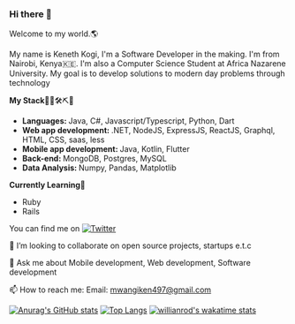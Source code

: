 ### Hi there 👋 
Welcome to my world.🌎

My name is Keneth Kogi, I'm a Software Developer in the making. I'm from Nairobi, Kenya🇰🇪. I'm also a Computer Science Student at Africa Nazarene University. My goal is to develop solutions to modern day problems through technology

<b>My Stack</b>🔨🧰🛠️⛏🔧
<ul>
  <li><b>Languages: </b> Java, C#, Javascript/Typescript, Python, Dart</li>
  <li><b>Web app development: </b>.NET, NodeJS, ExpressJS, ReactJS, Graphql, HTML, CSS, saas, less</li>
  <li><b>Mobile app development: </b>Java, Kotlin, Flutter</li>
  <li><b>Back-end: </b>MongoDB, Postgres, MySQL</li>
  <li><b>Data Analysis: </b>Numpy, Pandas, Matplotlib</li>
</ul>
<b>Currently Learning</b>📘
<ul>
  <li>Ruby</li>
  <li>Rails</li>
</ul>

<!-- Actual text -->

You can find me on [![Twitter][1.2]][1]

<!-- Icons -->

[1.2]: http://i.imgur.com/wWzX9uB.png (twitter icon without padding)
[2.2]: https://raw.githubusercontent.com/MartinHeinz/MartinHeinz/master/linkedin-3-16.png (LinkedIn icon without padding)

<!-- Links to your social media accounts -->

[1]: https://twitter.com/kogii_


👯 I’m looking to collaborate on open source projects, startups e.t.c

💬 Ask me about Mobile development, Web development, Software development

📫 How to reach me: Email: mwangiken497@gmail.com

[![Anurag's GitHub stats](https://github-readme-stats.vercel.app/api?username=kenny-kogi&show_icons=true&theme=radical)](https://github.com/kenny-kogi/github-readme-stats)
[![Top Langs](https://github-readme-stats.vercel.app/api/top-langs/?username=kenny-kogi&layout=compact&show_icons=true&theme=radical)](https://github.com/kenny-kogi/github-readme-stats)
[![willianrod's wakatime stats](https://github-readme-stats.vercel.app/api/wakatime?username=kogii_&show_icons=true&theme=radical)](https://github.com/kenny-kogi/github-readme-stats)

  
